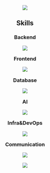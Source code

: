 

<div align="center">
  <img src="https://capsule-render.vercel.app/api?type=waving&color=gradient&customColorList=22&height=200&section=header&text=Jaemoon's%20Github&animation=fadeIn&fontSize=50&fontColor=ffffff&fontAlignY=38" />
</div>
<div align="center">
  <p><h2>Skills</b></p>
  <p><h3>Backend</b></p>
  <p align="center">
  <img src="https://skillicons.dev/icons?i=java,spring,python,fastapi,express&theme=light" />
  </p>
  <p><b>Frontend</b></p>
  <p align="center">
  <img src="https://skillicons.dev/icons?i=html,css,js,vue,react,nextjs&theme=light" />
  </p>
  <p><b>Database</b></p>
  <p align="center">
  <img src="https://skillicons.dev/icons?i=mysql,mongo,redis,firebase&theme=light" />
  </p>
  <p><b>AI</b></p>
  <p align="center">
  <img src="https://skillicons.dev/icons?i=tensorflow,opencv&theme=light" />
  </p>
  <p><b>Infra&DevOps</b></p>
  <p align="center">
  <img src="https://skillicons.dev/icons?i=aws,ubuntu,docker,nginx,rabbitmq&theme=light" />
  </p>
  <p><b>Communication</b></p>
  <p align="center">
  <img src="https://skillicons.dev/icons?i=git,gitlab,figma,discord,notion,postman&theme=light" />
  </p>
</div>
<div align="center">
  <img src="https://capsule-render.vercel.app/api?type=waving&color=gradient&customColorList=22&height=200&section=footer" />
</div>
